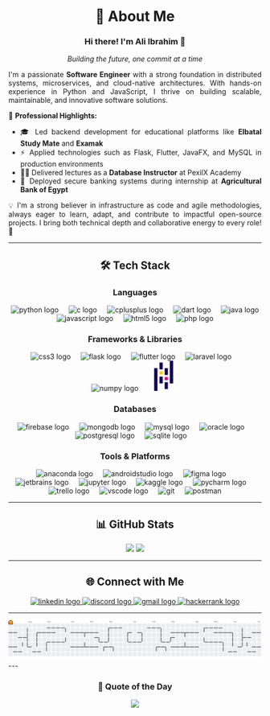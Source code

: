 <div align="center">
  
# 💫 About Me

### Hi there! I'm Ali Ibrahim 👋
*Building the future, one commit at a time*

</div>

<div align="justify">

I'm a passionate **Software Engineer** with a strong foundation in distributed systems, microservices, and cloud-native architectures. With hands-on experience in Python and JavaScript, I thrive on building scalable, maintainable, and innovative software solutions.

🎯 **Professional Highlights:**
- 🎓 Led backend development for educational platforms like **Elbatal Study Mate** and **Examak**
- ⚡ Applied technologies such as Flask, Flutter, JavaFX, and MySQL in production environments
- 👨‍🏫 Delivered lectures as a **Database Instructor** at PexilX Academy
- 🏦 Deployed secure banking systems during internship at **Agricultural Bank of Egypt**

💡 I'm a strong believer in infrastructure as code and agile methodologies, always eager to learn, adapt, and contribute to impactful open-source projects. I bring both technical depth and collaborative energy to every role! 🚀

</div>


---

<div align="center">

## 🛠️ Tech Stack

### Languages
<p>
<img src="https://cdn.jsdelivr.net/gh/devicons/devicon/icons/python/python-original.svg" height="60" width="60" alt="python logo"  />
<img width="12" />
<img src="https://cdn.jsdelivr.net/gh/devicons/devicon/icons/c/c-original.svg" height="60" width="60" alt="c logo"  />
<img width="12" />
<img src="https://cdn.jsdelivr.net/gh/devicons/devicon/icons/cplusplus/cplusplus-original.svg" height="60" width="60" alt="cplusplus logo"  />
<img width="12" />
<img src="https://cdn.jsdelivr.net/gh/devicons/devicon/icons/dart/dart-original.svg" height="60" width="60" alt="dart logo"  />
<img width="12" />
<img src="https://cdn.jsdelivr.net/gh/devicons/devicon/icons/java/java-original.svg" height="60" width="60" alt="java logo"  />
<img width="12" />
<img src="https://cdn.jsdelivr.net/gh/devicons/devicon/icons/javascript/javascript-original.svg" height="60" width="60" alt="javascript logo"  />
<img width="12" />
<img src="https://cdn.jsdelivr.net/gh/devicons/devicon/icons/html5/html5-original.svg" height="60" width="60" alt="html5 logo"  />
<img width="12" />
<img src="https://cdn.jsdelivr.net/gh/devicons/devicon/icons/php/php-original.svg" height="60" width="60" alt="php logo"  />
<img width="12" />

</p>

### Frameworks & Libraries
<p>
<img src="https://cdn.jsdelivr.net/gh/devicons/devicon/icons/css3/css3-original.svg" height="60" width="60" alt="css3 logo"  />
<img width="12" />
<img src="https://cdn.jsdelivr.net/gh/devicons/devicon/icons/flask/flask-original.svg" height="60" width="60" alt="flask logo"  />
<img width="12" />
<img src="https://cdn.jsdelivr.net/gh/devicons/devicon/icons/flutter/flutter-original.svg" height="60" width="60" alt="flutter logo"  />
<img width="12" />
<img src="https://cdn.jsdelivr.net/gh/devicons/devicon/icons/laravel/laravel-original.svg" height="60" width="60" alt="laravel logo"  />
<img width="12" />
<img src="https://cdn.jsdelivr.net/gh/devicons/devicon/icons/numpy/numpy-original.svg" height="60" width="60" alt="numpy logo"  />
<img width="12" />
<img src="https://raw.githubusercontent.com/devicons/devicon/2ae2a900d2f041da66e950e4d48052658d850630/icons/pandas/pandas-original.svg" alt="pandas" height="60" width="60" />
</p>

### Databases
<p>
<img src="https://cdn.jsdelivr.net/gh/devicons/devicon/icons/firebase/firebase-plain.svg" height="60" width="60" alt="firebase logo"  />
<img width="12" />
<img src="https://cdn.jsdelivr.net/gh/devicons/devicon/icons/mongodb/mongodb-original.svg" height="60" width="60" alt="mongodb logo"  />
<img width="12" />
<img src="https://cdn.jsdelivr.net/gh/devicons/devicon/icons/mysql/mysql-original.svg" height="60" width="60" alt="mysql logo"  />
<img width="12" />
<img src="https://cdn.jsdelivr.net/gh/devicons/devicon/icons/oracle/oracle-original.svg" height="60" width="60" alt="oracle logo"  />
<img width="12" />
<img src="https://cdn.jsdelivr.net/gh/devicons/devicon/icons/postgresql/postgresql-original.svg" height="60" width="60" alt="postgresql logo"  />
<img width="12" />
<img src="https://cdn.jsdelivr.net/gh/devicons/devicon/icons/sqlite/sqlite-original.svg" height="60" width="60" alt="sqlite logo"  />
<img width="12" />
</p>

### Tools & Platforms
<p>
<img src="https://cdn.jsdelivr.net/gh/devicons/devicon/icons/anaconda/anaconda-original.svg" height="60" width="60" alt="anaconda logo"  />
<img width="12" />
<img src="https://cdn.jsdelivr.net/gh/devicons/devicon/icons/androidstudio/androidstudio-original.svg" height="60" width="60" alt="androidstudio logo"  />
<img width="12" />
<img src="https://cdn.jsdelivr.net/gh/devicons/devicon/icons/figma/figma-original.svg" height="60" width="60" alt="figma logo"  />
<img width="12" />
<img src="https://cdn.jsdelivr.net/gh/devicons/devicon/icons/jetbrains/jetbrains-original.svg" height="60" width="60" alt="jetbrains logo"  />
<img width="12" />
<img src="https://cdn.jsdelivr.net/gh/devicons/devicon/icons/jupyter/jupyter-original.svg" height="60" width="60" alt="jupyter logo"  />
<img width="12" />
<img src="https://cdn.jsdelivr.net/gh/devicons/devicon/icons/kaggle/kaggle-original.svg" height="60" width="60" alt="kaggle logo"  />
<img width="12" />
<img src="https://cdn.jsdelivr.net/gh/devicons/devicon/icons/pycharm/pycharm-original.svg" height="60" width="60" alt="pycharm logo"  />
<img width="12" />
<img src="https://cdn.jsdelivr.net/gh/devicons/devicon/icons/trello/trello-plain.svg" height="60" width="60" alt="trello logo"  />
<img width="12" />
<img src="https://cdn.jsdelivr.net/gh/devicons/devicon/icons/vscode/vscode-original.svg" height="60" width="60" alt="vscode logo"  />
<img width="12" />
<img src="https://www.vectorlogo.zone/logos/git-scm/git-scm-icon.svg" alt="git" height="60" width="60" />
<img width="12" />
<img src="https://www.vectorlogo.zone/logos/getpostman/getpostman-icon.svg" alt="postman" height="60" width="60" />
</p>

</div>

---

<div align="center">

## 📊 GitHub Stats

![](https://github-readme-streak-stats.herokuapp.com/?user=ialy24405&theme=dark&hide_border=false)
![](https://github-readme-stats.vercel.app/api/top-langs/?username=ialy24405&theme=dark&hide_border=false&include_all_commits=true&count_private=true&layout=compact)

</div>

---

<div align="center">

## 🌐 Connect with Me

</div>

<div align="center">
  <a href="www.linkedin.com/in/aly-ebrahim" target="_blank">
    <img src="https://raw.githubusercontent.com/maurodesouza/profile-readme-generator/master/src/assets/icons/social/linkedin/default.svg" width="80" height="60" alt="linkedin logo"  />
  </a>
  <a href="ialy24405" target="_blank">
    <img src="https://raw.githubusercontent.com/maurodesouza/profile-readme-generator/master/src/assets/icons/social/discord/default.svg" width="80" height="60" alt="discord logo"  />
  </a>
  <a href="ialyalawa2005@gmail.com" target="_blank">
    <img src="https://raw.githubusercontent.com/maurodesouza/profile-readme-generator/master/src/assets/icons/social/gmail/default.svg" width="80" height="60" alt="gmail logo"  />
  </a>
  <a href="https://www.hackerrank.com/profile/ialy24405" target="_blank">
    <img src="https://raw.githubusercontent.com/maurodesouza/profile-readme-generator/master/src/assets/icons/social/hackerrank/default.svg" width="80" height="60" alt="hackerrank logo"  />
  </a>
</div>

---

<div align="center">
  <picture>
    <source media="(prefers-color-scheme: dark)" srcset="https://raw.githubusercontent.com/ialy24405/ialy24405/output/pacman-contribution-graph-dark.svg">
    <source media="(prefers-color-scheme: light)" srcset="https://raw.githubusercontent.com/ialy24405/ialy24405/output/pacman-contribution-graph.svg">
    <img alt="pacman contribution graph" src="https://raw.githubusercontent.com/ialy24405/ialy24405/output/pacman-contribution-graph.svg">
  </picture>
</div>
---
<div align="center">

  ### 💭 Quote of the Day
  
  ![](https://quotes-github-readme.vercel.app/api?type=horizontal&theme=dark)
  
</div>

###

